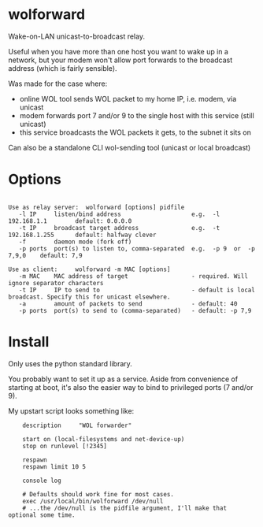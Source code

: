 # wolforward

Wake-on-LAN unicast-to-broadcast relay.

Useful when you have more than one host you want to wake up in a network,
but your modem won't allow port forwards to the broadcast address (which is fairly sensible).

Was made for the case where:
- online WOL tool sends WOL packet to my home IP, i.e. modem, via unicast
- modem forwards port 7 and/or 9 to the single host with this service (still unicast)
- this service broadcasts the WOL packets it gets, to the subnet it sits on


Can also be a standalone CLI wol-sending tool (unicast or local broadcast)


Options
===
```

Use as relay server:  wolforward [options] pidfile
   -l IP     listen/bind address                    e.g.  -l 192.168.1.1        default: 0.0.0.0
   -t IP     broadcast target address               e.g.  -t 192.168.1.255      default: halfway clever
   -f        daemon mode (fork off)
   -p ports  port(s) to listen to, comma-separated  e.g.  -p 9  or  -p 7,9,0    default: 7,9

Use as client:     wolforward -m MAC [options]
   -m MAC    MAC address of target                  - required. Will ignore separator characters
   -t IP     IP to send to                          - default is local broadcast. Specify this for unicast elsewhere.
   -a        amount of packets to send              - default: 40
   -p ports  port(s) to send to (comma-separated)   - default: -p 7,9
```


Install
===
Only uses the python standard library.

You probably want to set it up as a service.
Aside from convenience of starting at boot,
it's also the easier way to bind to privileged ports (7 and/or 9).

My upstart script looks something like:

        description     "WOL forwarder"
        
        start on (local-filesystems and net-device-up)
        stop on runlevel [!2345]
        
        respawn
        respawn limit 10 5
        
        console log
        
        # Defaults should work fine for most cases.
        exec /usr/local/bin/wolforward /dev/null
        # ...the /dev/null is the pidfile argument, I'll make that optional some time.

